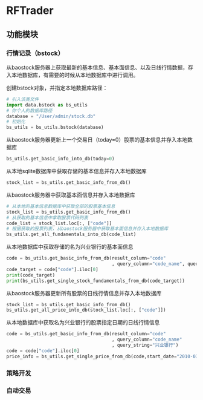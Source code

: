 # RFTrader

## 功能模块

### 行情记录（bstock）
从baostock[](http://baostock.com/baostock/index.php/首页)服务器上获取最新的基本信息、基本面信息、以及日线行情数据，存入本地数据库，有需要的时候从本地数据库中进行调用。

创建bstock对象，并指定本地数据库路径：
```python
# 引入该类文件
import data.bstock as bs_utils
# 你个人的数据库路径
database = "/User/admin/stock.db"
# 初始化
bs_utils = bs_utils.bstock(database)
```

从baostock服务器更新上一个交易日（today=0）股票的基本信息并存入本地数据库
```python
bs_utils.get_basic_info_into_db(today=0)
```

从本地sqlite数据库中获取存储的基本信息并存入本地数据库
```python
stock_list = bs_utils.get_basic_info_from_db()
```

从baostock服务器中获取基本面信息并存入本地数据库
```python
# 从本地的基本信息数据库中获取全部的股票基本信息
stock_list = bs_utils.get_basic_info_from_db()
# 从获取的基本信息中拿取股票代码列表
code_list = stock_list.loc[:, ["code"]]
# 根据获取的股票列表，从baostock服务器中获取基本面信息并存入本地数据库
bs_utils.get_all_fundamentals_into_db(code_list)
```

从本地数据库中获取存储的名为兴业银行的基本面信息
```python
code = bs_utils.get_basic_info_from_db(result_column="code"
                                       , query_column="code_name", query_string="兴业银行")
code_target = code["code"].iloc[0]
print(code_target)
print(bs_utils.get_single_stock_fundamentals_from_db(code_target))
```

从baostock服务器更新所有股票的日线行情信息并存入本地数据库
```python
stock_list = bs_utils.get_basic_info_from_db()
bs_utils.get_all_price_into_db(stock_list.loc[:, ["code"]])
```

从本地数据库中获取名为兴业银行的股票指定日期的日线行情信息
```python
code = bs_utils.get_basic_info_from_db(result_column="code"
                                       , query_column="code_name"
                                       , query_string="兴业银行")
code = code["code"].iloc[0]
price_info = bs_utils.get_single_price_from_db(code,start_date="2010-03-04")
```
#### 

### 策略开发

### 自动交易
